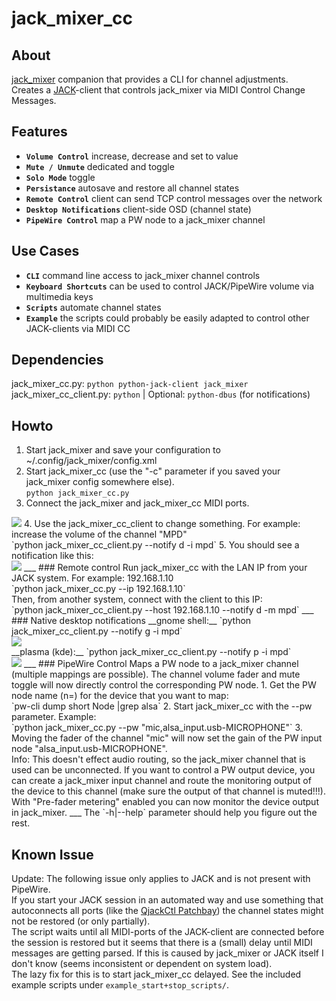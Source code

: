 # jack_mixer_cc

## About
[jack_mixer](https://github.com/jack-mixer/jack_mixer) companion that provides a CLI for channel adjustments.<br>
Creates a [JACK](https://jackaudio.org)-client that controls jack_mixer via MIDI Control Change Messages.


## Features
- **`Volume Control`** increase, decrease and set to value
- **`Mute / Unmute`** dedicated and toggle
- **`Solo Mode`** toggle
- **`Persistance`** autosave and restore all channel states
- **`Remote Control`** client can send TCP control messages over the network
- **`Desktop Notifications`** client-side OSD (channel state)
- **`PipeWire Control`** map a PW node to a jack_mixer channel


## Use Cases
- **`CLI`** command line access to jack_mixer channel controls
- **`Keyboard Shortcuts`** can be used to control JACK/PipeWire volume via multimedia keys
- **`Scripts`** automate channel states
- **`Example`** the scripts could probably be easily adapted to control other JACK-clients via MIDI CC


## Dependencies
jack_mixer_cc.py: `python python-jack-client jack_mixer`<br>
jack_mixer_cc_client.py: `python` | Optional: `python-dbus` (for notifications)


## Howto
1. Start jack_mixer and save your configuration to ~/.config/jack_mixer/config.xml
2. Start jack_mixer_cc (use the "-c" parameter if you saved your jack_mixer config somewhere else).<br>
`python jack_mixer_cc.py`
3. Connect the jack_mixer and jack_mixer_cc MIDI ports.<br>
<img src="https://user-images.githubusercontent.com/16217416/106959180-a17cb200-673a-11eb-81ac-22f53e7763b1.jpg"/>
4. Use the jack_mixer_cc_client to change something. For example: increase the volume of the channel "MPD"<br>
`python jack_mixer_cc_client.py --notify d -i mpd`
5. You should see a notification like this:<br>
<img src="https://user-images.githubusercontent.com/16217416/107836482-927eab00-6d9d-11eb-911a-062cb2621692.png"/>
___
### Remote control
Run jack_mixer_cc with the LAN IP from your JACK system. For example: 192.168.1.10<br>
`python jack_mixer_cc.py --ip 192.168.1.10`<br>
Then, from another system, connect with the client to this IP:<br>
`python jack_mixer_cc_client.py --host 192.168.1.10 --notify d -m mpd`
___
### Native desktop notifications
__gnome shell:__ `python jack_mixer_cc_client.py --notify g -i mpd`<br>
<img src="https://user-images.githubusercontent.com/16217416/107836487-93afd800-6d9d-11eb-9b73-7ba80f08f83d.png"/>
<br>
__plasma (kde):__ `python jack_mixer_cc_client.py --notify p -i mpd`<br>
<img src="https://user-images.githubusercontent.com/16217416/107836488-93afd800-6d9d-11eb-8bb6-e0edc567ecfc.png"/>
___
### PipeWire Control
Maps a PW node to a jack_mixer channel (multiple mappings are possible). The channel volume fader and mute toggle will now directly control the corresponding PW node.
1. Get the PW node name (n=) for the device that you want to map:<br>
`pw-cli dump short Node |grep alsa`
2. Start jack_mixer_cc with the --pw parameter. Example:<br>
`python jack_mixer_cc.py --pw "mic,alsa_input.usb-MICROPHONE"`
3. Moving the fader of the channel "mic" will now set the gain of the PW input node "alsa_input.usb-MICROPHONE".<br>
Info: This doesn't effect audio routing, so the jack_mixer channel that is used can be unconnected. If you want to control a PW output device, you can create a jack_mixer input channel and route the monitoring output of the device to this channel (make sure the output of that channel is muted!!!). With "Pre-fader metering" enabled you can now monitor the device output in jack_mixer.
___
The `-h|--help` parameter should help you figure out the rest.


## Known Issue
Update: The following issue only applies to JACK and is not present with PipeWire.<br>
If you start your JACK session in an automated way and use something that autoconnects all ports (like the [QjackCtl Patchbay](https://www.rncbc.org/drupal/node/76)) the channel states might not be restored (or only partially).<br>
The script waits until all MIDI-ports of the JACK-client are connected before the session is restored but it seems that there is a (small) delay until MIDI messages are getting parsed. If this is caused by jack_mixer or JACK itself I don't know (seems inconsistent or dependent on system load).<br>
The lazy fix for this is to start jack_mixer_cc delayed. See the included example scripts under `example_start+stop_scripts/`.
